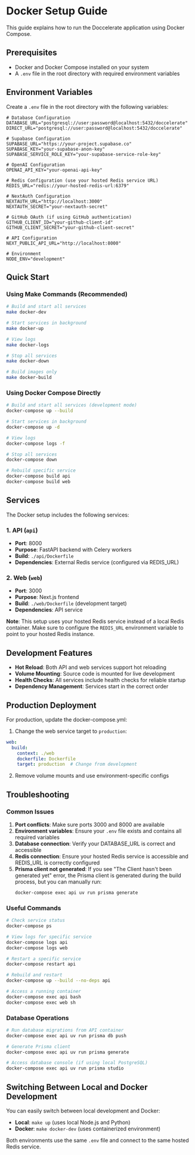 # Docker Setup Guide

This guide explains how to run the Doccelerate application using Docker Compose.

## Prerequisites

- Docker and Docker Compose installed on your system
- A `.env` file in the root directory with required environment variables

## Environment Variables

Create a `.env` file in the root directory with the following variables:

```env
# Database Configuration
DATABASE_URL="postgresql://user:password@localhost:5432/doccelerate"
DIRECT_URL="postgresql://user:password@localhost:5432/doccelerate"

# Supabase Configuration
SUPABASE_URL="https://your-project.supabase.co"
SUPABASE_KEY="your-supabase-anon-key"
SUPABASE_SERVICE_ROLE_KEY="your-supabase-service-role-key"

# OpenAI Configuration
OPENAI_API_KEY="your-openai-api-key"

# Redis Configuration (use your hosted Redis service URL)
REDIS_URL="redis://your-hosted-redis-url:6379"

# NextAuth Configuration
NEXTAUTH_URL="http://localhost:3000"
NEXTAUTH_SECRET="your-nextauth-secret"

# GitHub OAuth (if using GitHub authentication)
GITHUB_CLIENT_ID="your-github-client-id"
GITHUB_CLIENT_SECRET="your-github-client-secret"

# API Configuration
NEXT_PUBLIC_API_URL="http://localhost:8000"

# Environment
NODE_ENV="development"
```

## Quick Start

### Using Make Commands (Recommended)

```bash
# Build and start all services
make docker-dev

# Start services in background
make docker-up

# View logs
make docker-logs

# Stop all services
make docker-down

# Build images only
make docker-build
```

### Using Docker Compose Directly

```bash
# Build and start all services (development mode)
docker-compose up --build

# Start services in background
docker-compose up -d

# View logs
docker-compose logs -f

# Stop all services
docker-compose down

# Rebuild specific service
docker-compose build api
docker-compose build web
```

## Services

The Docker setup includes the following services:

### 1. API (`api`)
- **Port**: 8000
- **Purpose**: FastAPI backend with Celery workers
- **Build**: `./api/Dockerfile`
- **Dependencies**: External Redis service (configured via REDIS_URL)

### 2. Web (`web`)
- **Port**: 3000
- **Purpose**: Next.js frontend
- **Build**: `./web/Dockerfile` (development target)
- **Dependencies**: API service

**Note**: This setup uses your hosted Redis service instead of a local Redis container. Make sure to configure the `REDIS_URL` environment variable to point to your hosted Redis instance.

## Development Features

- **Hot Reload**: Both API and web services support hot reloading
- **Volume Mounting**: Source code is mounted for live development
- **Health Checks**: All services include health checks for reliable startup
- **Dependency Management**: Services start in the correct order

## Production Deployment

For production, update the docker-compose.yml:

1. Change the web service target to `production`:
```yaml
web:
  build:
    context: ./web
    dockerfile: Dockerfile
    target: production  # Change from development
```

2. Remove volume mounts and use environment-specific configs

## Troubleshooting

### Common Issues

1. **Port conflicts**: Make sure ports 3000 and 8000 are available
2. **Environment variables**: Ensure your `.env` file exists and contains all required variables
3. **Database connection**: Verify your DATABASE_URL is correct and accessible
4. **Redis connection**: Ensure your hosted Redis service is accessible and REDIS_URL is correctly configured
5. **Prisma client not generated**: If you see "The Client hasn't been generated yet" error, the Prisma client is generated during the build process, but you can manually run:
   ```bash
   docker-compose exec api uv run prisma generate
   ```

### Useful Commands

```bash
# Check service status
docker-compose ps

# View logs for specific service
docker-compose logs api
docker-compose logs web

# Restart a specific service
docker-compose restart api

# Rebuild and restart
docker-compose up --build --no-deps api

# Access a running container
docker-compose exec api bash
docker-compose exec web sh
```

### Database Operations

```bash
# Run database migrations from API container
docker-compose exec api uv run prisma db push

# Generate Prisma client
docker-compose exec api uv run prisma generate

# Access database console (if using local PostgreSQL)
docker-compose exec api uv run prisma studio
```

## Switching Between Local and Docker Development

You can easily switch between local development and Docker:

- **Local**: `make up` (uses local Node.js and Python)
- **Docker**: `make docker-dev` (uses containerized environment)

Both environments use the same `.env` file and connect to the same hosted Redis service. 